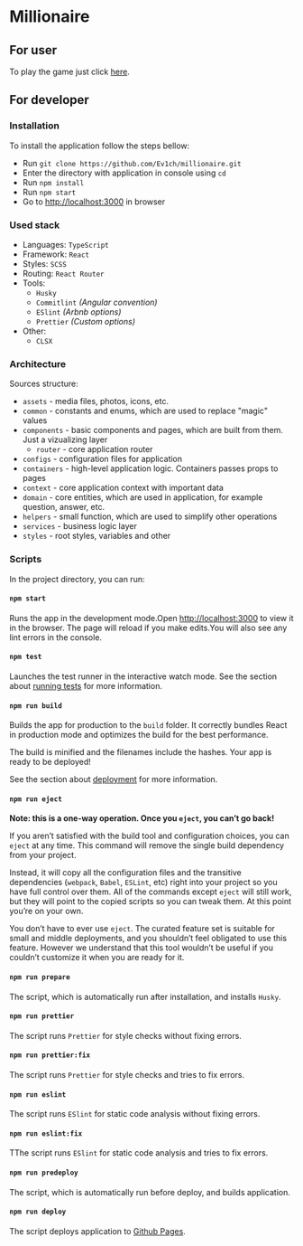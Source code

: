 # Millionaire

## For user

To play the game just click [here](https://ev1ch.github.io/millionaire/).

## For developer

### Installation

To install the application follow the steps bellow:

-   Run `git clone https://github.com/Ev1ch/millionaire.git`
-   Enter the directory with application in console using `cd`
-   Run `npm install`
-   Run `npm start`
-   Go to [http://localhost:3000](http://localhost:3000) in browser

### Used stack

-   Languages: `TypeScript`
-   Framework: `React`
-   Styles: `SCSS`
-   Routing: `React Router`
-   Tools:
    -   `Husky`
    -   `Commitlint` _(Angular convention)_
    -   `ESlint` _(Arbnb options)_
    -   `Prettier` _(Custom options)_
-   Other:
    -   `CLSX`

### Architecture

Sources structure:

-   `assets` - media files, photos, icons, etc.
-   `common` - constants and enums, which are used to replace "magic" values
-   `components` - basic components and pages, which are built from them. Just a vizualizing layer
    -   `router` - core application router
-   `configs` - configuration files for application
-   `containers` - high-level application logic. Containers passes props to pages
-   `context` - core application context with important data
-   `domain` - core entities, which are used in application, for example question, answer, etc.
-   `helpers` - small function, which are used to simplify other operations
-   `services` - business logic layer
-   `styles` - root styles, variables and other

### Scripts

In the project directory, you can run:

#### `npm start`

Runs the app in the development mode.Open [http://localhost:3000](http://localhost:3000) to view it in the browser. The page will reload if you make edits.You will also see any lint errors in the console.

#### `npm test`

Launches the test runner in the interactive watch mode. See the section about [running tests](https://facebook.github.io/create-react-app/docs/running-tests) for more information.

#### `npm run build`

Builds the app for production to the `build` folder. It correctly bundles React in production mode and optimizes the build for the best performance.

The build is minified and the filenames include the hashes. Your app is ready to be deployed!

See the section about [deployment](https://facebook.github.io/create-react-app/docs/deployment) for more information.

#### `npm run eject`

**Note: this is a one-way operation. Once you `eject`, you can’t go back!**

If you aren’t satisfied with the build tool and configuration choices, you can `eject` at any time. This command will remove the single build dependency from your project.

Instead, it will copy all the configuration files and the transitive dependencies (`webpack`, `Babel`, `ESLint`, etc) right into your project so you have full control over them. All of the commands except `eject` will still work, but they will point to the copied scripts so you can tweak them. At this point you’re on your own.

You don’t have to ever use `eject`. The curated feature set is suitable for small and middle deployments, and you shouldn’t feel obligated to use this feature. However we understand that this tool wouldn’t be useful if you couldn’t customize it when you are ready for it.

#### `npm run prepare`

The script, which is automatically run after installation, and installs `Husky`.

#### `npm run prettier`

The script runs `Prettier` for style checks without fixing errors.

#### `npm run prettier:fix`

The script runs `Prettier` for style checks and tries to fix errors.

#### `npm run eslint`

The script runs `ESlint` for static code analysis without fixing errors.

#### `npm run eslint:fix`

TThe script runs `ESlint` for static code analysis and tries to fix errors.

#### `npm run predeploy`

The script, which is automatically run before deploy, and builds application.

#### `npm run deploy`

The script deploys application to [Github Pages](https://ev1ch.github.io/millionaire/).
